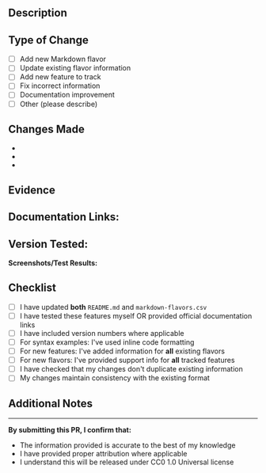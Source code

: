 ## Description
<!-- Provide a clear description of what this PR changes -->

## Type of Change
<!-- Check all that apply -->
- [ ] Add new Markdown flavor
- [ ] Update existing flavor information
- [ ] Add new feature to track
- [ ] Fix incorrect information
- [ ] Documentation improvement
- [ ] Other (please describe)

## Changes Made
<!-- List specific changes -->
- 
- 
- 

## Evidence
<!-- Provide evidence for your changes -->

**Documentation Links:**
- 

**Version Tested:**
- 

**Screenshots/Test Results:**
<!-- If applicable, attach screenshots or describe test results -->

## Checklist
<!-- Ensure you've completed these steps -->
- [ ] I have updated **both** `README.md` and `markdown-flavors.csv`
- [ ] I have tested these features myself OR provided official documentation links
- [ ] I have included version numbers where applicable
- [ ] For syntax examples: I've used inline code formatting
- [ ] For new features: I've added information for **all** existing flavors
- [ ] For new flavors: I've provided support info for **all** tracked features
- [ ] I have checked that my changes don't duplicate existing information
- [ ] My changes maintain consistency with the existing format

## Additional Notes
<!-- Any other context, caveats, or information -->

---

**By submitting this PR, I confirm that:**
- The information provided is accurate to the best of my knowledge
- I have provided proper attribution where applicable
- I understand this will be released under CC0 1.0 Universal license
